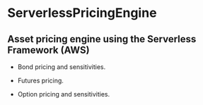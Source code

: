 # ServerlessPricingEngine

## Asset pricing engine using the Serverless Framework (AWS)

* Bond pricing and sensitivities.

* Futures pricing.

* Option pricing and sensitivities.
